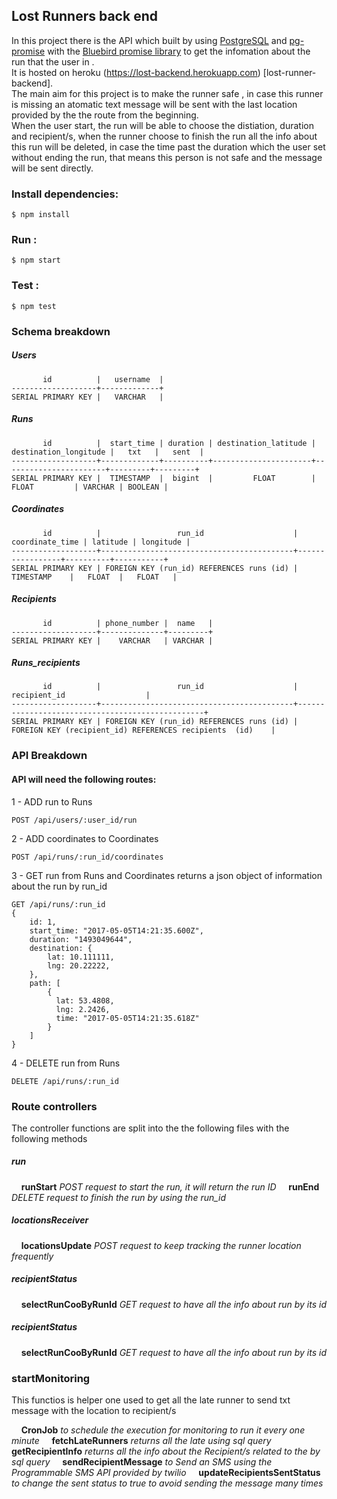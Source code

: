## Lost Runners back end
In this project there is the API which built by using [PostgreSQL](https://www.postgresql.org/) and [pg-promise](https://www.npmjs.com/package/pg-promise) with the [Bluebird promise library](http://bluebirdjs.com/docs/getting-started.html) to get the infomation about the run that the user in .
<br />
It is hosted on heroku (https://lost-backend.herokuapp.com) [lost-runner-backend].
<br />
The main aim for this project is to make the runner safe , in case this runner is missing an atomatic text message will be sent with the last location provided by the the route from the beginning. 
<br />
When the user start, the run will be able to choose the distiation, duration and recipient/s, when the runner choose to finish the run all the info about this run will be deleted, in case the time past the duration which the user set without ending the run, that means this person is not safe and the message will be sent directly.


### Install dependencies:
```
$ npm install
```
### Run :
```
$ npm start
```
### Test :
```
$ npm test
```

### Schema breakdown

##### Users
```
       id          |   username  |
-------------------+-------------+
SERIAL PRIMARY KEY |   VARCHAR   |
```
##### Runs

```
       id          |  start_time | duration | destination_latitude | destination_longitude |   txt   |   sent  |
-------------------+-------------+----------+----------------------+-----------------------+---------+---------+
SERIAL PRIMARY KEY |  TIMESTAMP  |  bigint  |         FLOAT        |         FLOAT         | VARCHAR | BOOLEAN |
```

##### Coordinates

```
       id          |                 run_id                    | coordinate_time | latitude | longitude |
-------------------+-------------------------------------------+-----------------+----------+-----------+
SERIAL PRIMARY KEY | FOREIGN KEY (run_id) REFERENCES runs (id) |    TIMESTAMP    |   FLOAT  |   FLOAT   |
```

##### Recipients

```
       id          | phone_number |  name   |
-------------------+--------------+---------+
SERIAL PRIMARY KEY |    VARCHAR   | VARCHAR |
```
##### Runs_recipients

```
       id          |                 run_id                    |                   recipient_id                  |
-------------------+-------------------------------------------+-------------------------------------------------+
SERIAL PRIMARY KEY | FOREIGN KEY (run_id) REFERENCES runs (id) | FOREIGN KEY (recipient_id) REFERENCES recipients  (id)    |
```
### API Breakdown

####  API will need the following routes:
1 - ADD run to Runs
```
POST /api/users/:user_id/run
```
2 - ADD coordinates to Coordinates
```
POST /api/runs/:run_id/coordinates
```
3 - GET run from Runs and Coordinates
returns a json object of information about the run by run_id
```
GET /api/runs/:run_id
{
    id: 1,
    start_time: "2017-05-05T14:21:35.600Z",
    duration: "1493049644",
    destination: {
        lat: 10.111111,
        lng: 20.22222,
    },
    path: [
        {
          lat: 53.4808,
          lng: 2.2426,
          time: "2017-05-05T14:21:35.618Z"
        }
    ]
}

```
4 - DELETE run from Runs
```
DELETE /api/runs/:run_id
```
### Route controllers


The controller functions are split into the the following files with the following methods
##### run
&nbsp;&nbsp;&nbsp; **runStart** *POST request to start the run, it will return the run ID*
&nbsp;&nbsp;&nbsp; **runEnd** *DELETE request to finish the run by using the run_id*

##### locationsReceiver
&nbsp;&nbsp;&nbsp; **locationsUpdate** *POST request to keep tracking the runner location frequently*

##### recipientStatus
&nbsp;&nbsp;&nbsp; **selectRunCooByRunId** *GET request to have all the info about run by its id*

##### recipientStatus
&nbsp;&nbsp;&nbsp; **selectRunCooByRunId** *GET request to have all the info about run by its id*


### startMonitoring

This functios is helper one used to get all the late runner to send txt message with the location to recipient/s

&nbsp;&nbsp;&nbsp; **CronJob** *to schedule the execution for monitoring to run it every one minute*
&nbsp;&nbsp;&nbsp; **fetchLateRunners** *returns all the late using sql query*
&nbsp;&nbsp;&nbsp; **getRecipientInfo** *returns all the info about the Recipient/s related to the  by sql query*
&nbsp;&nbsp;&nbsp; **sendRecipientMessage** *to Send an SMS using the Programmable SMS API provided by twilio*
&nbsp;&nbsp;&nbsp; **updateRecipientsSentStatus** *to change the sent status to true to avoid sending the message many times*
